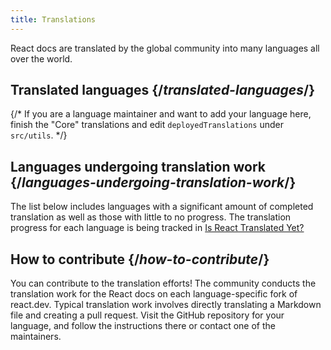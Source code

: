 ```yaml
---
title: Translations
---
```


<Intro>

React docs are translated by the global community into many languages all over the world.

</Intro>

## Translated languages {/*translated-languages*/}

{/* If you are a language maintainer and want to add your language here, finish the "Core" translations and edit `deployedTranslations` under `src/utils`. */}

<LanguageList showTranslated={true} />

## Languages undergoing translation work {/*languages-undergoing-translation-work*/}

The list below includes languages with a significant amount of completed translation as well as those with little to no progress. The translation progress for each language is being tracked in [Is React Translated Yet?](https://translations.react.dev/)

<LanguageList showTranslated={false} />

## How to contribute {/*how-to-contribute*/}

You can contribute to the translation efforts! The community conducts the translation work for the React docs on each language-specific fork of react.dev. Typical translation work involves directly translating a Markdown file and creating a pull request. Visit the GitHub repository for your language, and follow the instructions there or contact one of the maintainers.